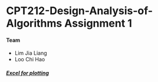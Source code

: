 # CPT212-Design-Analysis-of-Algorithms Assignment 1

#### Team
- Lim Jia Liang
- Loo Chi Hao


##### [Excel for plotting](https://studentusm-my.sharepoint.com/:x:/r/personal/haocloousm_student_usm_my/Documents/Karatsuba.xlsx?d=w65bfb070e29548a68e3cfe708b71be7b&csf=1&web=1&e=lqChgZ)
